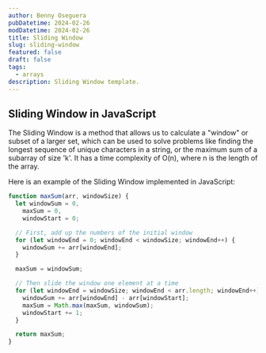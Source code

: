 ```yaml
---
author: Benny Oseguera
pubDatetime: 2024-02-26
modDatetime: 2024-02-26
title: Sliding Window
slug: sliding-window
featured: false
draft: false
tags:
  - arrays
description: Sliding Window template.
---
```


## Sliding Window in JavaScript

The Sliding Window is a method that allows us to calculate a "window" or subset of a larger set, which can be used to solve problems like finding the longest sequence of unique characters in a string, or the maximum sum of a subarray of size 'k'. It has a time complexity of O(n), where n is the length of the array.

Here is an example of the Sliding Window implemented in JavaScript:

```javascript
function maxSum(arr, windowSize) {
  let windowSum = 0,
    maxSum = 0,
    windowStart = 0;

  // First, add up the numbers of the initial window
  for (let windowEnd = 0; windowEnd < windowSize; windowEnd++) {
    windowSum += arr[windowEnd];
  }

  maxSum = windowSum;

  // Then slide the window one element at a time
  for (let windowEnd = windowSize; windowEnd < arr.length; windowEnd++) {
    windowSum += arr[windowEnd] - arr[windowStart];
    maxSum = Math.max(maxSum, windowSum);
    windowStart += 1;
  }

  return maxSum;
}
```
